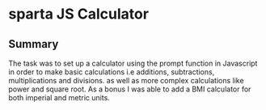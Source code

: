 # sparta JS Calculator

## Summary

The task was to set up a calculator using the prompt function in Javascript in order to make basic calculations i.e additions, subtractions, multiplications and divisions. as well as more complex calculations like power and square root. As a bonus I was able to add a BMI calculator for both imperial and metric units.
